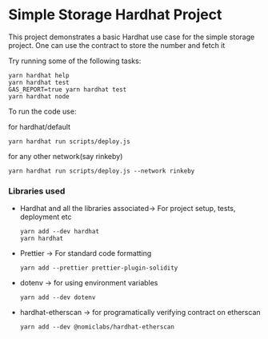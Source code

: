 # Simple Storage Hardhat Project

This project demonstrates a basic Hardhat use case for the simple storage project. One can use the contract to store the number and fetch it

Try running some of the following tasks:

```shell
yarn hardhat help
yarn hardhat test
GAS_REPORT=true yarn hardhat test
yarn hardhat node
```
To run the code use:

for hardhat/default
```shell
yarn hardhat run scripts/deploy.js
```
for any other network(say rinkeby)
```shell
yarn hardhat run scripts/deploy.js --network rinkeby
```
### Libraries used

- Hardhat and all the libraries associated-> For project setup, tests, deployment etc
  ```shell
  yarn add --dev hardhat
  yarn hardhat
  ```
- Prettier -> For standard code formatting
  ```shell
  yarn add --prettier prettier-plugin-solidity
  ```
- dotenv -> for using environment variables
   ```shell
  yarn add --dev dotenv
  ```
- hardhat-etherscan -> for programatically verifying contract on etherscan
   ```shell
  yarn add --dev @nomiclabs/hardhat-etherscan
  ```